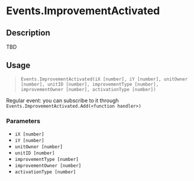 # Events.ImprovementActivated
## Description
TBD

## Usage
> `Events.ImprovementActivated(iX [number], iY [number], unitOwner [number], unitID [number], improvementType [number], improvementOwner [number], activationType [number])`

Regular event: you can subscribe to it through `Events.ImprovementActivated.Add(<function handler>)`

### Parameters
- `iX [number]`
- `iY [number]`
- `unitOwner [number]`
- `unitID [number]`
- `improvementType [number]`
- `improvementOwner [number]`
- `activationType [number]`